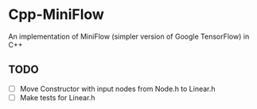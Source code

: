 # Cpp-MiniFlow
An implementation of MiniFlow (simpler version of Google TensorFlow) in C++

## TODO

* [ ] Move Constructor with input nodes from Node.h to Linear.h
* [ ] Make tests for Linear.h

